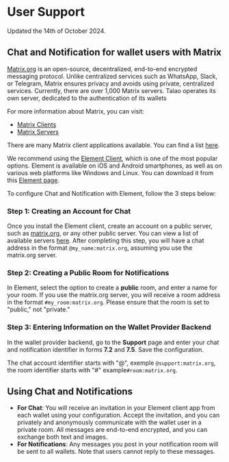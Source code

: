 # User Support

Updated the 14th of October 2024.

## Chat and Notification for wallet users with Matrix

[Matrix.org](https://matrix.org/) is an open-source, decentralized, end-to-end encrypted messaging protocol. Unlike centralized services such as WhatsApp, Slack, or Telegram, Matrix ensures privacy and avoids using private, centralized services. Currently, there are over 1,000 Matrix servers. Talao operates its own server, dedicated to the authentication of its wallets

For more information about Matrix, you can visit:

- [Matrix Clients](https://matrix.org/ecosystem/clients/)
- [Matrix Servers](https://servers.joinmatrix.org/)

There are many Matrix client applications available. You can find a list [here](https://matrix.org/ecosystem/clients/).

We recommend using the [Element Client](https://matrix.org/ecosystem/clients/element/), which is one of the most popular options. Element is available on iOS and Android smartphones, as well as on various web platforms like Windows and Linux. You can download it from this [Element page](https://matrix.org/ecosystem/clients/element/).

To configure Chat and Notification with Element, follow the 3 steps below:

### Step 1: Creating an Account for Chat

Once you install the Element client, create an account on a public server, such as [matrix.org](https://matrix.org), or any other public server. You can view a list of available servers [here](https://servers.joinmatrix.org/). After completing this step, you will have a chat address in the format `@my_name:matrix.org`, assuming you use the matrix.org server.

### Step 2: Creating a Public Room for Notifications

In Element, select the option to create a **public** room, and enter a name for your room. If you use the matrix.org server, you will receive a room address in the format `#my_room:matrix.org`. Please ensure that the room is set to "public," not "private."

### Step 3: Entering Information on the Wallet Provider Backend

In the wallet provider backend, go to the **Support** page and enter your chat and notification identifier in forms **7.2** and **7.5**. Save the configuration.

The chat account identifier starts with "@", exemple `@support:matrix.org`, the room identifier starts with "#" example`#room:matrix.org`.

## Using Chat and Notifications

- **For Chat**: You will receive an invitation in your Element client app from each wallet using your configuration. Accept the invitation, and you can privately and anonymously communicate with the wallet user in a private room. All messages are end-to-end encrypted, and you can exchange both text and images.
- **For Notifications**: Any messages you post in your notification room will be sent to all wallets. Note that users cannot reply to these messages.
